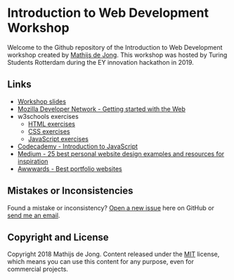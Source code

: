 # Introduction to Web Development Workshop
Welcome to the Github repository of the Introduction to Web Development workshop created by [Mathijs de Jong](https://www.linkedin.com/in/mathijsdejong995/). This workshop was hosted by Turing Students Rotterdam during the EY innovation hackathon in 2019.

## Links
- [Workshop slides](https://github.com/Mathijs995/Introduction-to-Web-Development-Workshop/raw/master/Introduction%20to%20Web%20Development%20Workshop.pdf)
- [Mozilla Developer Network - Getting started with the Web](https://developer.mozilla.org/en-US/docs/Learn/Getting_started_with_the_web)
- w3schools exercises
  - [HTML exercises](https://www.w3schools.com/html/exercise.asp)
  - [CSS exercises](https://www.w3schools.com/css/exercise.asp)
  - [JavaScript exercises](https://www.w3schools.com/js/js_exercises.asp)
- [Codecademy - Introduction to JavaScript](https://www.codecademy.com/learn/introduction-to-javascript)
- [Medium - 25 best personal website design examples and resources for inspiration](https://medium.muz.li/25-best-personal-website-design-examples-and-resources-for-your-inspiration-446f7ac0bb71)
- [Awwwards - Best portfolio websites](https://www.awwwards.com/websites/portfolio/)

## Mistakes or Inconsistencies
Found a mistake or inconsistency? [Open a new issue](https://github.com/Mathijs995/Introduction-to-Web-Development-Workshop/issues) here on GitHub or [send me an email](mailto:mathijsdejong1995@gmail.com).

## Copyright and License
Copyright 2018 Mathijs de Jong. Content released under the [MIT](https://github.com/BlackrockDigital/startbootstrap-agency/blob/gh-pages/LICENSE) license, which means you can use this content for any purpose, even for commercial projects.
